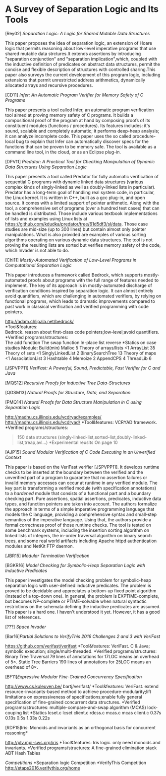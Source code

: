 # A Survey of Separation Logic and Its Tools

[Rey02] *Separation Logic: A Logic for Shared Mutable Data Structures*

This paper proposes the idea of separation logic, an extension of Hoare logic that permits reasoning about low-level imperative programs that use shared mutable data strctures.It extends assertions by introducing "separation conjunction" and "separation implication",which, coupled with the inductive definition of predicates on abstract data structures, permit the concise and flexible description of structures with controlled sharing.This paper also surveys the current development of this program logic, including extensions that permit unrestricted address arithmetics, dynamically allocated arrays and recursive procedures. 

[CD11] *Infer: An Automatic Program Verifier for Memory Safety of C Programs*

This paper presents a tool called Infer, an automatic program verification tool aimed at proving memory safety of C programs. It builds a compositional proof of the program at hand by composing proofs of its constituent modules (functions / procedures). Its features includes: it's sound, scalable and completely automatic; it performs deep-heap analysis; it can analyze incomplete code. This paper uses the so called procedure-local bug to explain that Infer can automatically discover specs for the functions that can be proven to be memory safe. The tool is available as a command line tool, in the cloud, or as an Eclipse plug-in.

[DPV11] *Predator: A Practical Tool for Checking Manipulation of Dynamic Data Structures Using Separation Logic*

This paper presents a tool called Predator for fully automatic verification of sequential C programs with dynamic linked data structures (various complex kinds of singly-linked as well as doubly-linked lists in particular). Predator has a long-term goal of handling real system code, in particular, the Linux kernel. It is written in C++, built as a gcc plug-in, and open source. It comes with a limited support of pointer arithmetic. 
Along with the tool, a comprehensive set of programs (over a hundred test cases) that can be handled is distributed. Those include various textbook implementations of lists and examples using Linux lists at https://github.com/kdudka/predator/tree/61d5df3/sl/data. Those case studies are mid-size (up to 300 lines) but contain almost only pointer manipulations. What is also provided are examples of various sorting algorithms operating on various dynamic data structures. The tool is not proving the resulting lists are sorted but verifies memory safety of the code, which Invader is not able to do.

[Chl11] *Mostly-Automated Verification of Low-Level Programs in Computational Separation Logic*

This paper introduces a framework called Bedrock, which supports mostly-automated proofs about programs with the full range of features needed to implement. The key of its approach is in mostly-automated discharge of verification conditions inspired by separation logic. It can almost entirely avoid quantifiers, which are challenging in automated verifiers, by relying on functional programs, which leads to dramatic improvements compared to past work in classical verification and verified programming with code pointers. 

http://adam.chlipala.net/bedrock/<br /> 
*Tool&features:<br /> 
  Bedrock. reason about first-class code pointers;low-level;avoid quantifiers.<br /> 
*Verified programs/structures:<br /> 
  The add function
  The swap function
  In-place list reverse
*Statics on case studies
  Module:                  Build(min)
  Malloc                   5
  Theory of arrays/lists   <1
  ArrayList                35
  Theory of sets           <1
  SinglyLinkedList         2
  BinarySearchTree         13
  Theory of maps           <1
  AssociationList          3
  Hashtable                4
  Memoize                  2
  AppendCPS                4
  ThreadLib                6

[JSPVPP11] *VeriFast: A Powerful, Sound, Predictable, Fast Verifier for C and Java*

[MQS12] *Recursive Proofs for Inductive Tree Data-Structures*

[QGSM13] *Natural Proofs for Structure, Data, and Separation*

[PMQ14] *Natural Proofs for Data Structure Manipulation in C using Separation Logic*

http://madhu.cs.illinois.edu/vcdryad/examples/
http://madhu.cs.illinois.edu/vcdryad/
*Tool&features:
  VCRYAD framework.
*Verified programs/structures:
  >150 data structures (singly-linked-list,sorted-list,doubly-linked-list,treap,avl...)
*Experimental reuslts
  On page 10

[AJP15] *Sound Modular Verification of C Code Executing in an Unverified Context*

This paper is based on the VeriFast verifier [JSPVPP11]. It develops runtime checks to be inserted at the boundary between the verified and the unverified part of a program to guarantee that no assertion failures or invalid memory accesses can occur at runtime in any verified module. The key part is transforming a verified module (with specification annotations) to a *hardened* module that consists of a functional part and a boundary checking part. Pure assertions, spatial assertions, predicates, inductive data types, and function pointers are taken into account. The authors formalize the approach in terms of a simple imperative programming language that models the C language, providing a comprehensive syntax and small-step semantics of the imperative language. Using that, the authors provide a formal correctness proof of those runtime checks. The tool is tested on some benchmark systems, including the insertion sorting algorithm on linked lists of integers, the in-order traversal algorithm on binary search trees, and some real world artifacts including Apache httpd authentication modules and NetKit FTP daemon. 

[JBR15] *Modular Termination Verification*

[BGKR16] *Model Checking for Symbolic-Heap Separation Logic with Inductive Predicates*

This paper investigates the model checking problem for symbolic-heap separation logic with user-defined inductive predicates. The problem is proved to be decidable and appreciates a bottom-up fixed point algorithm (instead of a top-down one). In general, the problem is EXPTIME-complete, but becomes NP-complete or PTIME-solvable when natural syntactic restrictions on the schemata defining the inductive predicates are assumed. This paper is a hard one. I haven't understood it yet. However, it has a good list of references.

[???] *Space Invader*

[Bar16]*Partial Solutions to VerifyThis 2016 Challenges 2 and 3 with VeriFast*

https://github.com/verifast/verifast
*Tool&features:
  VeriFast. C & Java; symbolic execution; single/multi-threaded.
*Verified programs/structures:
  Binary Tree Traversal
    79 lines of annotations for 17LOC means an overhead of 5×.
  Static Tree Barriers
    190 lines of annotations for 25LOC means an overhead of 8×.

[BF11]*Expressive Modular Fine-Grained Concurrency Specification*

http://www.cs.kuleuven.be/ ̃bartj/verifast/
*Tool&features:
  VeriFast. extend resource-invariants-based method to achieve procedure-modularity;lift limitations on expressiveness of specifications;enable fully general specification of fine-grained concurrent data structures.
*Verified programs/structures:
  multiple-compare-and-swap algorithm (MCAS)
  lock-couping list
*Statics
lcset.c lcset client.c rdcss.c mcas.c mcas client.c
0.37s 0.13s 0.5s 1.33s 0.22s

[RDF15]Iris: Monoids and invariants as an orthogonal basis for concurrent reasoning*

http://plv.mpi-sws.org/iris
*Tool&features:
  Iris logic. only need monoids and invariants.
*Verified programs/structures:
  A fine-grained elimination stack ADT
  Hash Tables

*Competitions*
*Separation logic Competition 
*VerifyThis Competition  http://etaps2016.verifythis.org/home
